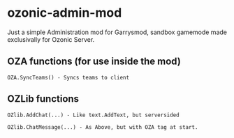 ozonic-admin-mod
================

Just a simple Administration mod for Garrysmod, sandbox gamemode made exclusivally for Ozonic Server.

OZA functions (for use inside the mod)
--------------------------------------
`OZA.SyncTeams() - Syncs teams to client `

OZLib functions
---------------
`OZlib.AddChat(...) - Like text.AddText, but serversided `

`OZlib.ChatMessage(...) - As Above, but with OZA tag at start. `
